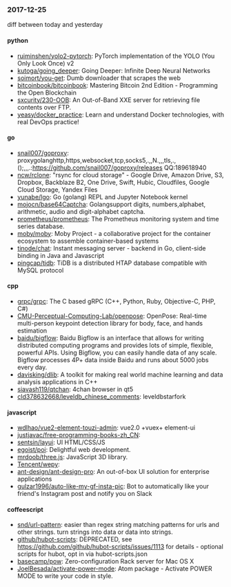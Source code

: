 ### 2017-12-25
diff between today and yesterday

#### python
* [ruiminshen/yolo2-pytorch](https://github.com/ruiminshen/yolo2-pytorch): PyTorch implementation of the YOLO (You Only Look Once) v2
* [kutoga/going_deeper](https://github.com/kutoga/going_deeper): Going Deeper: Infinite Deep Neural Networks
* [soimort/you-get](https://github.com/soimort/you-get):  Dumb downloader that scrapes the web
* [bitcoinbook/bitcoinbook](https://github.com/bitcoinbook/bitcoinbook): Mastering Bitcoin 2nd Edition - Programming the Open Blockchain
* [sxcurity/230-OOB](https://github.com/sxcurity/230-OOB): An Out-of-Band XXE server for retrieving file contents over FTP.
* [yeasy/docker_practice](https://github.com/yeasy/docker_practice): Learn and understand Docker technologies, with real DevOps practice!

#### go
* [snail007/goproxy](https://github.com/snail007/goproxy): proxygolanghttp,https,websocket,tcp,socks5,.,,N.,,,tls,.,();,,,.:https://github.com/snail007/goproxy/releases QQ:189618940
* [ncw/rclone](https://github.com/ncw/rclone): "rsync for cloud storage" - Google Drive, Amazon Drive, S3, Dropbox, Backblaze B2, One Drive, Swift, Hubic, Cloudfiles, Google Cloud Storage, Yandex Files
* [yunabe/lgo](https://github.com/yunabe/lgo): Go (golang) REPL and Jupyter Notebook kernel
* [mojocn/base64Captcha](https://github.com/mojocn/base64Captcha): Golangsupport digits, numbers,alphabet, arithmetic, audio and digit-alphabet captcha.
* [prometheus/prometheus](https://github.com/prometheus/prometheus): The Prometheus monitoring system and time series database.
* [moby/moby](https://github.com/moby/moby): Moby Project - a collaborative project for the container ecosystem to assemble container-based systems
* [tinode/chat](https://github.com/tinode/chat): Instant messaging server - backend in Go, client-side binding in Java and Javascript
* [pingcap/tidb](https://github.com/pingcap/tidb): TiDB is a distributed HTAP database compatible with MySQL protocol

#### cpp
* [grpc/grpc](https://github.com/grpc/grpc): The C based gRPC (C++, Python, Ruby, Objective-C, PHP, C#)
* [CMU-Perceptual-Computing-Lab/openpose](https://github.com/CMU-Perceptual-Computing-Lab/openpose): OpenPose: Real-time multi-person keypoint detection library for body, face, and hands estimation
* [baidu/bigflow](https://github.com/baidu/bigflow): Baidu Bigflow is an interface that allows for writing distributed computing programs and provides lots of simple, flexible, powerful APIs. Using Bigflow, you can easily handle data of any scale. Bigflow processes 4P+ data inside Baidu and runs about 5000 jobs every day.
* [davisking/dlib](https://github.com/davisking/dlib): A toolkit for making real world machine learning and data analysis applications in C++
* [siavash119/qtchan](https://github.com/siavash119/qtchan): 4chan browser in qt5
* [cld378632668/leveldb_chinese_comments](https://github.com/cld378632668/leveldb_chinese_comments): leveldbstarfork

#### javascript
* [wdlhao/vue2-element-touzi-admin](https://github.com/wdlhao/vue2-element-touzi-admin): vue2.0 +vuex+ element-ui
* [justjavac/free-programming-books-zh_CN](https://github.com/justjavac/free-programming-books-zh_CN):  
* [sentsin/layui](https://github.com/sentsin/layui):  UI  HTML/CSS/JS 
* [egoist/poi](https://github.com/egoist/poi):  Delightful web development.
* [mrdoob/three.js](https://github.com/mrdoob/three.js): JavaScript 3D library.
* [Tencent/wepy](https://github.com/Tencent/wepy): 
* [ant-design/ant-design-pro](https://github.com/ant-design/ant-design-pro):  An out-of-box UI solution for enterprise applications
* [gulzar1996/auto-like-my-gf-insta-pic](https://github.com/gulzar1996/auto-like-my-gf-insta-pic): Bot to automatically like your friend's Instagram post and notify you on Slack

#### coffeescript
* [snd/url-pattern](https://github.com/snd/url-pattern): easier than regex string matching patterns for urls and other strings. turn strings into data or data into strings.
* [github/hubot-scripts](https://github.com/github/hubot-scripts): DEPRECATED, see https://github.com/github/hubot-scripts/issues/1113 for details - optional scripts for hubot, opt in via hubot-scripts.json
* [basecamp/pow](https://github.com/basecamp/pow): Zero-configuration Rack server for Mac OS X
* [JoelBesada/activate-power-mode](https://github.com/JoelBesada/activate-power-mode): Atom package - Activate POWER MODE to write your code in style.
